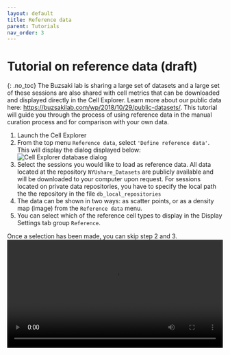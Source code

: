 ```yaml
---
layout: default
title: Reference data
parent: Tutorials
nav_order: 3
---
```

# Tutorial on reference data (draft)
{: .no_toc}
The Buzsaki lab is sharing a large set of datasets and a large set of these sessions are also shared with cell metrics that can be downloaded and displayed directly in the Cell Explorer. Learn more about our public data here: https://buzsakilab.com/wp/2018/10/29/public-datasets/. This tutorial will guide you through the process of using reference data in the manual curation process and for comparison with your own data.

1. Launch the Cell Explorer
2. From the top menu `Reference data`, select `'Define reference data'`. This will display the dialog displayed below:
![Cell Explorer database dialog](https://buzsakilab.com/wp/wp-content/uploads/2019/11/Cell-Explorer-database-dialog-1.png)
3. Select the sessions you would like to load as reference data. All data located at the repository `NYUshare_Datasets` are publicly available and will be downloaded to your computer upon request. For sessions located on private data repositories, you have to specify the local path the the repository in the file `db_local_repositories`
4. The data can be shown in two ways: as scatter points, or as a density map (image) from the `Reference data` menu.
5. You can select which of the reference cell types to display in the Display Settings tab group `Reference`.

Once a selection has been made, you can skip step 2 and 3.
<video width="100%" height="auto" controls="controls">
  <source src="https://buzsakilab.com/wp/wp-content/uploads/2020/01/ReferenceDataTutorial.mp4" type="video/mp4">
</video>